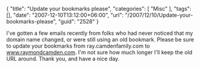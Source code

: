 {
	"title": "Update your bookmarks please",
	"categories": [
		"Misc"
	],
	"tags": [],
	"date": "2007-12-10T13:12:00+06:00",
	"url": "/2007/12/10/Update-your-bookmarks-please",
	"guid": "2528"
}

I've gotten a few emails recently from folks who had never noticed that my domain name changed, or were still using an old bookmark. Please be sure to update your bookmarks from ray.camdenfamily.com to www.raymondcamden.com. I'm not sure how much longer I'll keep the old URL around. Thank you, and have a nice day.
